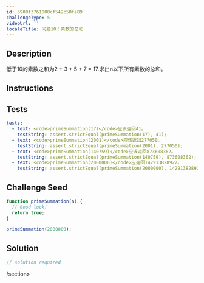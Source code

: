 ```yaml
---
id: 5900f3761000cf542c50fe89
challengeType: 5
videoUrl: ''
localeTitle: 问题10：素数的总和
---
```


## Description
<section id="description">低于10的素数之和为2 + 3 + 5 + 7 = 17.求出n以下所有素数的总和。 </section>

## Instructions
<section id="instructions">
</section>

## Tests
<section id='tests'>

```yml
tests:
  - text: <code>primeSummation(17)</code>应该返回41。
    testString: assert.strictEqual(primeSummation(17), 41);
  - text: <code>primeSummation(2001)</code>应该返回277050。
    testString: assert.strictEqual(primeSummation(2001), 277050);
  - text: <code>primeSummation(140759)</code>应该返回873608362。
    testString: assert.strictEqual(primeSummation(140759), 873608362);
  - text: <code>primeSummation(2000000)</code>应返回142913828922。
    testString: assert.strictEqual(primeSummation(2000000), 142913828922);

```

</section>

## Challenge Seed
<section id='challengeSeed'>

<div id='js-seed'>

```js
function primeSummation(n) {
  // Good luck!
  return true;
}

primeSummation(2000000);

```

</div>



</section>

## Solution
<section id='solution'>

```js
// solution required
```

/section>
